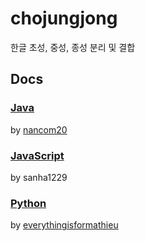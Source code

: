 # chojungjong
한글 초성, 중성, 종성 분리 및 결합

## Docs

### [Java](https://github.com/sweetcorn1229/chojungjong/blob/main/java/docs.md)
by [nancom20](https://github.com/nancom20)

### [JavaScript](https://github.com/sweetcorn1229/chojungjong/blob/main/javascript/docs.md)
by sanha1229

### [Python](https://github.com/sweetcorn1229/chojungjong/blob/main/python/docs.md)
by [everythingisformathieu](https://github.com/everythingisformathieu)
